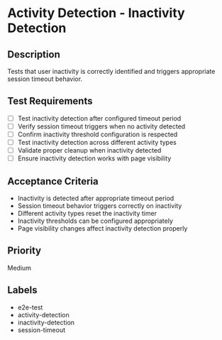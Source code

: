 # Activity Detection - Inactivity Detection

## Description
Tests that user inactivity is correctly identified and triggers appropriate session timeout behavior.

## Test Requirements
- [ ] Test inactivity detection after configured timeout period
- [ ] Verify session timeout triggers when no activity detected
- [ ] Confirm inactivity threshold configuration is respected
- [ ] Test inactivity detection across different activity types
- [ ] Validate proper cleanup when inactivity detected
- [ ] Ensure inactivity detection works with page visibility

## Acceptance Criteria
- Inactivity is detected after appropriate timeout period
- Session timeout behavior triggers correctly on inactivity
- Different activity types reset the inactivity timer
- Inactivity thresholds can be configured appropriately
- Page visibility changes affect inactivity detection properly

## Priority
Medium

## Labels
- e2e-test
- activity-detection
- inactivity-detection
- session-timeout